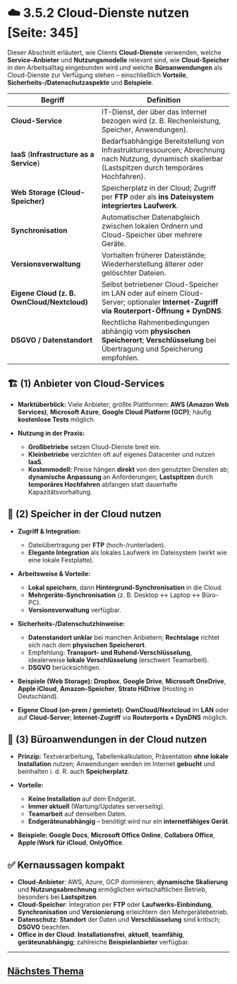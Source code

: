 # ☁️ 3.5.2 Cloud-Dienste nutzen [Seite: 345]

Dieser Abschnitt erläutert, wie Clients **Cloud-Dienste** verwenden, welche **Service-Anbieter** und **Nutzungsmodelle** relevant sind, wie **Cloud-Speicher** in den Arbeitsalltag eingebunden wird und welche **Büroanwendungen** als Cloud-Dienste zur Verfügung stehen – einschließlich **Vorteile**, **Sicherheits-/Datenschutzaspekte** und **Beispiele**. 

| Begriff                                     | Definition                                                                                                                                             |
| ------------------------------------------- | ------------------------------------------------------------------------------------------------------------------------------------------------------ |
| **Cloud-Service**                           | IT-Dienst, der über das Internet bezogen wird (z. B. Rechenleistung, Speicher, Anwendungen).                                                           |
| **IaaS** (**Infrastructure as a Service**)  | Bedarfsabhängige Bereitstellung von Infrastrukturressourcen; Abrechnung nach Nutzung, dynamisch skalierbar (Lastspitzen durch temporäres Hochfahren).  |
| **Web Storage (Cloud-Speicher)**            | Speicherplatz in der Cloud; Zugriff per **FTP** oder als **ins Dateisystem integriertes Laufwerk**.                                                    |
| **Synchronisation**                         | Automatischer Datenabgleich zwischen lokalen Ordnern und Cloud-Speicher über mehrere Geräte.                                                           |
| **Versionsverwaltung**                      | Vorhalten früherer Dateistände; Wiederherstellung älterer oder gelöschter Dateien.                                                                     |
| **Eigene Cloud (z. B. OwnCloud/Nextcloud)** | Selbst betriebener Cloud-Speicher im LAN oder auf einem Cloud-Server; optionaler **Internet-Zugriff via Routerport-Öffnung + DynDNS**.                 |
| **DSGVO / Datenstandort**                   | Rechtliche Rahmenbedingungen abhängig vom **physischen Speicherort**; **Verschlüsselung** bei Übertragung und Speicherung empfohlen.                   |

## 🏗️ (1) Anbieter von Cloud-Services

* **Marktüberblick:** Viele Anbieter; größte Plattformen: **AWS (Amazon Web Services)**, **Microsoft Azure**, **Google Cloud Platform (GCP)**; häufig **kostenlose Tests** möglich. 
* **Nutzung in der Praxis:**

  * **Großbetriebe** setzen Cloud-Dienste breit ein.
  * **Kleinbetriebe** verzichten oft auf eigenes Datacenter und nutzen **IaaS**.
  * **Kostenmodell:** Preise hängen **direkt** von den genutzten Diensten ab; **dynamische Anpassung** an Anforderungen; **Lastspitzen** durch **temporäres Hochfahren** abfangen statt dauerhafte Kapazitätsvorhaltung. 

## 💾 (2) Speicher in der Cloud nutzen

* **Zugriff & Integration:**

  * Dateiübertragung per **FTP** (hoch-/runterladen).
  * **Elegante Integration** als lokales Laufwerk im Dateisystem (wirkt wie eine lokale Festplatte). 
* **Arbeitsweise & Vorteile:**

  * **Lokal speichern**, dann **Hintergrund-Synchronisation** in die Cloud.
  * **Mehrgeräte-Synchronisation** (z. B. Desktop ↔ Laptop ↔ Büro-PC).
  * **Versionsverwaltung** verfügbar. 
* **Sicherheits-/Datenschutzhinweise:**

  * **Datenstandort unklar** bei manchen Anbietern; **Rechtslage** richtet sich nach dem **physischen Speicherort**.
  * Empfehlung: **Transport- und Ruhend-Verschlüsselung**, idealerweise **lokale Verschlüsselung** (erschwert Teamarbeit).
  * **DSGVO** berücksichtigen. 
* **Beispiele (Web Storage):** **Dropbox**, **Google Drive**, **Microsoft OneDrive**, **Apple iCloud**, **Amazon-Speicher**, **Strato HiDrive** (Hosting in Deutschland). 
* **Eigene Cloud (on-prem / gemietet):** **OwnCloud/Nextcloud** im **LAN** oder auf **Cloud-Server**; **Internet-Zugriff** via **Routerports + DynDNS** möglich. 

## 🧰 (3) Büroanwendungen in der Cloud nutzen

* **Prinzip:** Textverarbeitung, Tabellenkalkulation, Präsentation **ohne lokale Installation** nutzen; Anwendungen werden im Internet **gebucht** und beinhalten i. d. R. auch **Speicherplatz**. 
* **Vorteile:**

  * **Keine Installation** auf dem Endgerät.
  * **Immer aktuell** (Wartung/Updates serverseitig).
  * **Teamarbeit** auf denselben Daten.
  * **Endgeräteunabhängig** – benötigt wird nur ein **internetfähiges Gerät**. 
* **Beispiele:** **Google Docs**, **Microsoft Office Online**, **Collabora Office**, **Apple iWork für iCloud**, **OnlyOffice**. 

## ✅ Kernaussagen kompakt

* **Cloud-Anbieter**: AWS, Azure, GCP dominieren; **dynamische Skalierung** und **Nutzungsabrechnung** ermöglichen wirtschaftlichen Betrieb, besonders bei **Lastspitzen**. 
* **Cloud-Speicher**: Integration per **FTP** oder **Laufwerks-Einbindung**, **Synchronisation** und **Versionierung** erleichtern den Mehrgerätebetrieb.
* **Datenschutz**: **Standort** der Daten und **Verschlüsselung** sind kritisch; **DSGVO** beachten. 
* **Office in der Cloud**: **Installationsfrei**, **aktuell**, **teamfähig**, **geräteunabhängig**; zahlreiche **Beispielanbieter** verfügbar. 



---

## [Nächstes Thema](./3.5.3_Benutzer_anmelden.md)